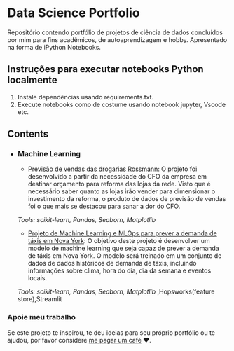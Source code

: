 # Data Science Portfolio
Repositório contendo portfólio de projetos de ciência de dados concluídos por mim para fins acadêmicos, de autoaprendizagem e hobby. Apresentado na forma de iPython Notebooks.

## Instruções para executar notebooks Python localmente
1. Instale dependências usando requirements.txt.
2. Execute notebooks como de costume usando notebook jupyter, Vscode etc.

## Contents

- ### Machine Learning

	- [Previsão de vendas das drogarias Rossmann](https://github.com/Nagatoh/rossman_predict_sales): O projeto foi desenvolvido a partir da necessidade do CFO da empresa em destinar orçamento para reforma das lojas da rede. Visto que é necessário saber quanto as lojas irão vender para dimensionar o investimento da reforma, o produto de dados de previsão de vendas foi o que mais se destacou para sanar a dor do CFO.


	_Tools: scikit-learn, Pandas, Seaborn, Matplotlib_

	- [Projeto de Machine Learning e MLOps para prever a demanda de táxis em Nova York](https://github.com/Nagatoh/taxi-demand-predictor): O objetivo deste projeto é desenvolver um modelo de machine learning que seja capaz de prever a demanda de táxis em Nova York. O modelo será treinado em um conjunto de dados de dados históricos de demanda de táxis, incluindo informações sobre clima, hora do dia, dia da semana e eventos locais.

	_Tools: scikit-learn, Pandas, Seaborn, Matplotlib_ ,Hopsworks(feature store),Streamlit

### Apoie meu trabalho

Se este projeto te inspirou, te deu ideias para seu próprio portfólio ou te ajudou, por favor considere [me pagar um café](https://www.buymeacoffee.com/humbertonagato) ❤️.   
